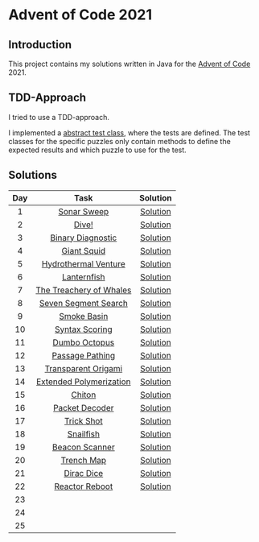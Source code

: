 # Advent of Code 2021

## Introduction
This project contains my solutions written in Java for the [Advent of Code](https://adventofcode.com/) 2021.

## TDD-Approach
I tried to use a TDD-approach.

I implemented a [abstract test class](src/test/java/com/github/csalmhof/aoc2021/AbstractPuzzleTest.java), where the tests are defined. The test classes for the specific puzzles only contain methods to define the expected results and which puzzle to use for the test.

## Solutions

| Day | Task | Solution |
|:---:|:---:|:---:|
| 1 | [Sonar Sweep](https://adventofcode.com/2021/day/1) | [Solution](src/main/java/com/github/csalmhof/aoc2021/Puzzle01.java)|
| 2 | [Dive!](https://adventofcode.com/2021/day/2) | [Solution](src/main/java/com/github/csalmhof/aoc2021/Puzzle02.java)|
| 3 | [Binary Diagnostic](https://adventofcode.com/2021/day/3) | [Solution](src/main/java/com/github/csalmhof/aoc2021/Puzzle03.java)|
| 4 | [Giant Squid](https://adventofcode.com/2021/day/4) | [Solution](src/main/java/com/github/csalmhof/aoc2021/Puzzle04.java)|
| 5 | [Hydrothermal Venture](https://adventofcode.com/2021/day/5) | [Solution](src/main/java/com/github/csalmhof/aoc2021/Puzzle05.java)|
| 6 | [Lanternfish](https://adventofcode.com/2021/day/6) | [Solution](src/main/java/com/github/csalmhof/aoc2021/Puzzle06.java)|
| 7 | [The Treachery of Whales](https://adventofcode.com/2021/day/7) | [Solution](src/main/java/com/github/csalmhof/aoc2021/Puzzle07.java)|
| 8 | [Seven Segment Search](https://adventofcode.com/2021/day/8) | [Solution](src/main/java/com/github/csalmhof/aoc2021/Puzzle08.java)|
| 9 | [Smoke Basin](https://adventofcode.com/2021/day/9) | [Solution](src/main/java/com/github/csalmhof/aoc2021/Puzzle09.java)|
| 10 | [Syntax Scoring](https://adventofcode.com/2021/day/10) | [Solution](src/main/java/com/github/csalmhof/aoc2021/Puzzle10.java)|
| 11 | [Dumbo Octopus](https://adventofcode.com/2021/day/11) | [Solution](src/main/java/com/github/csalmhof/aoc2021/Puzzle11.java)|
| 12 | [Passage Pathing](https://adventofcode.com/2021/day/12) | [Solution](src/main/java/com/github/csalmhof/aoc2021/Puzzle12.java)|
| 13 | [Transparent Origami](https://adventofcode.com/2021/day/13) | [Solution](src/main/java/com/github/csalmhof/aoc2021/Puzzle13.java)|
| 14 | [Extended Polymerization](https://adventofcode.com/2021/day/14) | [Solution](src/main/java/com/github/csalmhof/aoc2021/Puzzle14.java)|
| 15 | [Chiton](https://adventofcode.com/2021/day/15) | [Solution](src/main/java/com/github/csalmhof/aoc2021/Puzzle15.java)|
| 16 | [Packet Decoder](https://adventofcode.com/2021/day/16) | [Solution](src/main/java/com/github/csalmhof/aoc2021/Puzzle16.java)|
| 17 | [Trick Shot](https://adventofcode.com/2021/day/17) | [Solution](src/main/java/com/github/csalmhof/aoc2021/Puzzle17.java)|
| 18 | [Snailfish](https://adventofcode.com/2021/day/18) | [Solution](src/main/java/com/github/csalmhof/aoc2021/Puzzle18.java)|
| 19 | [Beacon Scanner](https://adventofcode.com/2021/day/19) | [Solution](src/main/java/com/github/csalmhof/aoc2021/Puzzle19.java)|
| 20 | [Trench Map](https://adventofcode.com/2021/day/20) | [Solution](src/main/java/com/github/csalmhof/aoc2021/Puzzle20.java)|
| 21 | [Dirac Dice](https://adventofcode.com/2021/day/21) | [Solution](src/main/java/com/github/csalmhof/aoc2021/Puzzle21.java)|
| 22 | [Reactor Reboot](https://adventofcode.com/2021/day/22) | [Solution](src/main/java/com/github/csalmhof/aoc2021/Puzzle22.java)|
| 23 |  |  |
| 24 |  |  |
| 25 |  |  |
